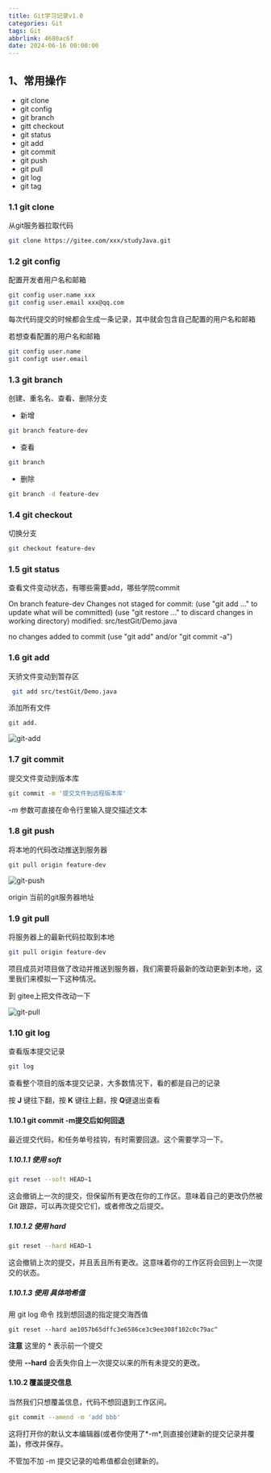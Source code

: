 ```yaml
---
title: Git学习记录v1.0
categories: Git
tags: Git
abbrlink: 4680ac6f
date: 2024-06-16 00:00:00
---
```

## 1、常用操作

- git clone 
- git config
- git branch
- gitt checkout
- git status
- git add
- git commit
- git push
- git pull
- git log
- git tag
<!-- more -->
### 1.1 git clone

从git服务器拉取代码

```bash
git clone https://gitee.com/xxx/studyJava.git
```

### 1.2 git config

配置开发者用户名和邮箱

```bash
git config user.name xxx
git config user.email xxx@qq.com
```

每次代码提交的时候都会生成一条记录，其中就会包含自己配置的用户名和邮箱

若想查看配置的用户名和邮箱

```bash
git config user.name
git configt user.email
```

### 1.3 git branch

创建、重名名、查看、删除分支

- 新增

```bash
git branch feature-dev
```

- 查看

```bash
git branch
```

- 删除

```bash
git branch -d feature-dev
```

### 1.4 git checkout

切换分支

```bash
git checkout feature-dev
```

### 1.5 git status

查看文件变动状态，有哪些需要add，哪些学院commit

On branch feature-dev
Changes not staged for commit:
  (use "git add <file>..." to update what will be committed)
  (use "git restore <file>..." to discard changes in working directory)
        modified:   src/testGit/Demo.java

no changes added to commit (use "git add" and/or "git commit -a")

### 1.6 git add

天骄文件变动到暂存区

```bash
 git add src/testGit/Demo.java
```

添加所有文件

```bash
git add.
```

![git-add](D:\BlogFile\2024\0616\git-add.png)



### 1.7 git commit

提交文件变动到版本库

```bash
git commit -m '提交文件到远程版本库'
```

*-m* 参数可直接在命令行里输入提交描述文本

### 1.8 git push

将本地的代码改动推送到服务器

```bash
git pull origin feature-dev
```



![git-push](D:\BlogFile\2024\0616\git-push.png)

origin 当前的git服务器地址

### 1.9 git pull

将服务器上的最新代码拉取到本地

```bash
git pull origin feature-dev
```

项目成员对项目做了改动并推送到服务器，我们需要将最新的改动更新到本地，这里我们来模拟一下这种情况。

到 gitee上把文件改动一下

![git-pull](D:\BlogFile\2024\0616\git-pull.png)

### 1.10 git log

查看版本提交记录

```bash
git log
```

查看整个项目的版本提交记录，大多数情况下，看的都是自己的记录

按 **J** 键往下翻，按 **K** 键往上翻，按 **Q**键退出查看



#### 1.10.1 git commit -m提交后如何回退

最近提交代码，和任务单号挂钩，有时需要回退。这个需要学习一下。

##### 1.10.1.1 使用 soft

```bash
git reset --soft HEAD~1
```

这会撤销上一次的提交，但保留所有更改在你的工作区。意味着自己的更改仍然被 Git 跟踪，可以再次提交它们，或者修改之后提交。

##### 1.10.1.2 使用 hard

```bash
git reset --hard HEAD~1
```

这会撤销上次的提交，并且丢且所有更改。这意味着你的工作区将会回到上一次提交的状态。

##### 1.10.1.3 使用 具体哈希值

用 git log 命令 找到想回退的指定提交海西值

```ba
git reset --hard ae1057b65dffc3e6586ce3c9ee308f102c0c79ac^
```

**注意** 这里的 **^** 表示前一个提交

使用 **--hard** 会丢失你自上一次提交以来的所有未提交的更改。

#### 1.10.2 覆盖提交信息

当然我们只想覆盖信息，代码不想回退到工作区间。

```bash
git commit --amend -m 'add bbb'
```

这将打开你的默认文本编辑器(或者你使用了*-m*,则直接创建新的提交记录并覆盖)，修改并保存。

不管加不加 -m 提交记录的哈希值都会创建新的。